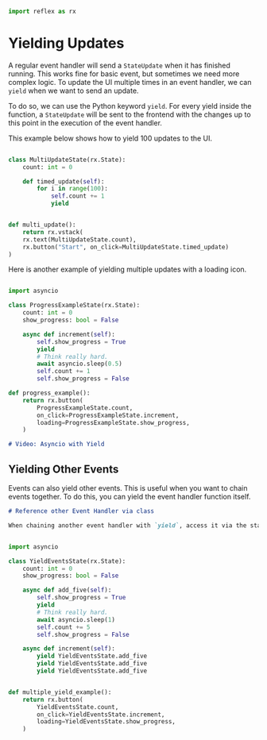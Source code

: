 ```python exec
import reflex as rx

```

# Yielding Updates

A regular event handler will send a `StateUpdate` when it has finished running. This works fine for basic event, but sometimes we need more complex logic. To update the UI multiple times in an event handler, we can `yield` when we want to send an update.

To do so, we can use the Python keyword `yield`. For every yield inside the function, a `StateUpdate` will be sent to the frontend with the changes up to this point in the execution of the event handler.

This example below shows how to yield 100 updates to the UI.

```python demo exec

class MultiUpdateState(rx.State):
    count: int = 0

    def timed_update(self):
        for i in range(100):
            self.count += 1
            yield


def multi_update():
    return rx.vstack(
    rx.text(MultiUpdateState.count),
    rx.button("Start", on_click=MultiUpdateState.timed_update)
)

```

Here is another example of yielding multiple updates with a loading icon.

```python demo exec

import asyncio

class ProgressExampleState(rx.State):
    count: int = 0
    show_progress: bool = False

    async def increment(self):
        self.show_progress = True
        yield
        # Think really hard.
        await asyncio.sleep(0.5)
        self.count += 1
        self.show_progress = False

def progress_example():
    return rx.button(
        ProgressExampleState.count,
        on_click=ProgressExampleState.increment,
        loading=ProgressExampleState.show_progress,
    )

```

```md video https://youtube.com/embed/ITOZkzjtjUA?start=6463&end=6835
# Video: Asyncio with Yield
```

## Yielding Other Events

Events can also yield other events. This is useful when you want to chain events together. To do this, you can yield the event handler function itself.

```md alert
# Reference other Event Handler via class

When chaining another event handler with `yield`, access it via the state class, not `self`.
```

```python demo exec

import asyncio

class YieldEventsState(rx.State):
    count: int = 0
    show_progress: bool = False

    async def add_five(self):
        self.show_progress = True
        yield
        # Think really hard.
        await asyncio.sleep(1)
        self.count += 5
        self.show_progress = False

    async def increment(self):
        yield YieldEventsState.add_five
        yield YieldEventsState.add_five
        yield YieldEventsState.add_five 


def multiple_yield_example():
    return rx.button(
        YieldEventsState.count,
        on_click=YieldEventsState.increment,
        loading=YieldEventsState.show_progress,
    )

```